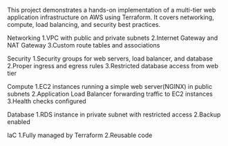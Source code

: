 This project demonstrates a hands-on implementation of a multi-tier web application infrastructure on AWS using Terraform. It covers networking, compute, load balancing, and security best practices.

Networking
  1.VPC with public and private subnets
  2.Internet Gateway and NAT Gateway
  3.Custom route tables and associations

Security
  1.Security groups for web servers, load balancer, and database
  2.Proper ingress and egress rules
  3.Restricted database access from web tier

Compute
  1.EC2 instances running a simple web server(NGINX) in public subnets
  2.Application Load Balancer forwarding traffic to EC2 instances
  3.Health checks configured

Database
  1.RDS instance in private subnet with restricted access
  2.Backup enabled

IaC
  1.Fully managed by Terraform
  2.Reusable code